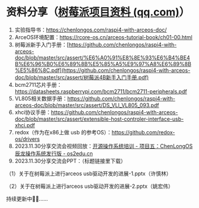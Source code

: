 # 资料分享（[树莓派项目资料 (qq.com)](https://docs.qq.com/doc/DSU1QalVwWmtuT3NF)）

1. 实验指导书：<https://chenlongos.com/raspi4-with-arceos-doc/>
2. ArceOS环境配置：<https://rcore-os.cn/arceos-tutorial-book/ch01-00.html>
3. 树莓派新手入门手册：[https://github.com/chenlongos/raspi4-with-arceos-doc/blob/master/src/assert/%E6%A0%91%E8%8E%93%E6%B4%BE4B%E6%96%B0%E6%89%8B%E5%85%A5%E9%97%A8%E6%89%8B%E5%86%8C.pdf](https://github.com/chenlongos/raspi4-with-arceos-doc/blob/master/src/assert/树莓派4B新手入门手册.pdf)
4. bcm2711芯片手册：<https://datasheets.raspberrypi.com/bcm2711/bcm2711-peripherals.pdf>
5. VL805相关数据手册：<https://github.com/chenlongos/raspi4-with-arceos-doc/blob/master/src/assert/DS_VLI_VL805_093.pdf>
6. xhci协议手册：<https://github.com/chenlongos/raspi4-with-arceos-doc/blob/master/src/assert/extensible-host-controler-interface-usb-xhci.pdf>
7. redox（作为在x86上做 usb 的参考OS）：<https://github.com/redox-os/drivers>
8. 2023.11.30分享交流会视频回放：[开源操作系统培训 - 项目五：ChenLongOS辰龙操作系统发行版 - os2edu.cn](https://os2edu.cn/course/161)
9. 2023.11.30分享交流会PPT：（标题链接里下载）

（1）关于在树莓派上进行arceos usb驱动开发的进展-1.pptx（许慎林）

（2）关于在树莓派上进行arceos usb驱动开发的进展-2.pptx（姚宏伟）



持续更新中🚗🚗......
